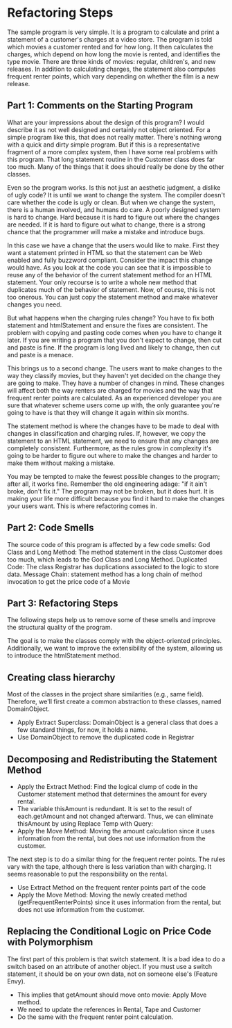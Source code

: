 # Refactoring Steps

The sample program is very simple. It is a program to calculate and print a statement of a customer's charges at a video store. The program is told which movies a customer rented and for how long. It then calculates the charges, which depend on how long the movie is rented, and identifies the type movie. There are three kinds of movies: regular, children's, and new releases. In addition to calculating charges, the statement also computes frequent renter points, which vary depending on whether the film is a new release.


## Part 1: Comments on the Starting Program
What are your impressions about the design of this program? I would describe it as not well designed and certainly not object oriented. For a simple program like this, that does not really matter. There's nothing wrong with a quick and dirty simple program. But if this is a representative fragment of a more complex system, then I have some real problems with this program. That long statement routine in the Customer class does far too much. Many of the things that it does should really be done by the other classes.

Even so the program works. Is this not just an aesthetic judgment, a dislike of ugly code? It is until we want to change the system. The compiler doesn't care whether the code is ugly or clean. But when we change the system, there is a human involved, and humans do care. A poorly designed system is hard to change. Hard because it is hard to figure out where the changes are needed. If it is hard to figure out what to change, there is a strong chance that the programmer will make a mistake and introduce bugs.

In this case we have a change that the users would like to make. First they want a statement printed in HTML so that the statement can be Web enabled and fully buzzword compliant. Consider the impact this change would have. As you look at the code you can see that it is impossible to reuse any of the behavior of the current statement method for an HTML statement. Your only recourse is to write a whole new method that duplicates much of the behavior of statement. Now, of course, this is not too onerous. You can just copy the statement method and make whatever changes you need.

But what happens when the charging rules change? You have to fix both statement and htmlStatement and ensure the fixes are consistent. The problem with copying and pasting
code comes when you have to change it later. If you are writing a program that you don't expect to change, then cut and paste is fine. If the program is long lived and likely to change, then cut and paste is a menace.

This brings us to a second change. The users want to make changes to the way they classify movies, but they haven't yet decided on the change they are going to make. They have a number of changes in mind. These changes will affect both the way renters are charged for movies and the way that frequent renter points are calculated. As an experienced developer you are sure that whatever scheme users come up with, the only guarantee you're going to have is that they will change it again within six months.

The statement method is where the changes have to be made to deal with changes in classification and charging rules. If, however, we copy the statement to an HTML statement, we need to ensure that any changes are completely consistent. Furthermore, as the rules grow in complexity it's going to be harder to figure out where to make the changes and harder to make them without making a mistake.

You may be tempted to make the fewest possible changes to the program; after all, it works fine. Remember the old engineering adage: "if it ain't broke, don't fix it." The program may not be broken, but it does hurt. It is making your life more difficult because you find it hard to make the changes your users want. This is where refactoring comes in.

## Part 2: Code Smells
The source code of this program is affected by a few code smells:
God Class and Long Method: The method statement in the class Customer does too much, which leads to the God Class and Long Method.
Duplicated Code: The class Registrar has duplications associated to the logic to store data.
Message Chain: statement method has a long chain of method invocation to get the price code of a Movie


## Part 3: Refactoring Steps
The following steps help us to remove some of these smells and improve the structural quality of the program.

The goal is to make the classes comply with the object-oriented principles. Additionally, we want to improve the extensibility of the system, allowing us to introduce the htmlStatement method.

Creating class hierarchy
-
Most of the classes in the project share similarities (e.g., same field). Therefore, we'll first create a common abstraction to these classes, named DomainObject.
- Apply Extract Superclass: DomainObject is a general class that does a few standard things, for now, it holds a name.
- Use DomainObject to remove the duplicated code in Registrar

Decomposing and Redistributing the Statement Method
-
- Apply the Extract Method: Find the logical clump of code in the Customer statement method that determines the amount for every rental.
- The variable thisAmount is redundant. It is set to the result of each.getAmount and not changed afterward. Thus, we can eliminate thisAmount by using Replace Temp with Query:
- Apply the Move Method: Moving the amount calculation since it uses information from the rental, but does not use information from the customer.


The next step is to do a similar thing for the frequent renter points. The rules vary with the tape,
although there is less variation than with charging. It seems reasonable to put the responsibility
on the rental.
- Use Extract Method on the frequent renter points part of the code
- Apply the Move Method: Moving the newly created method (getFrequentRenterPoints) since it uses information from the rental, but does not use information from the customer.


Replacing the Conditional Logic on Price Code with Polymorphism
-
The first part of this problem is that switch statement. It is a bad idea to do a switch based on an attribute of another object. If you must use a switch statement, it should be on your own data, not on someone else's (Feature Envy).
- This implies that getAmount should move onto movie: Apply Move method.
- We need to update the references in Rental, Tape and Customer
- Do the same with the frequent renter point calculation. 
